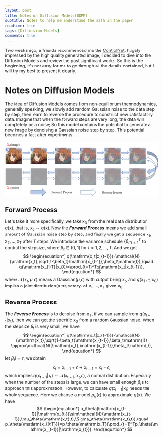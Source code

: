 ```yaml
---
layout: post
title: Notes on Diffusion Models(DDPM)
subtitle: Notes to help me understand the math in the paper
readtime: true
tags: [Diffuusion Models]
comments: true
---
```


<!-- gh-repo: daattali/beautiful-jekyll
gh-badge: [star, fork, follow]
tags: [test] -->



Two weeks ago, a friends recommended me the [ControlNet](https://arxiv.org/pdf/2302.05543.pdf), hugely impressed by the high quality generated image, I decided to dive into the Diffusion Models and review the past significant works. So this is the beginning, it's not easy for me to go through all the details contained, but I will try my best to present it clearly.

# Notes on Diffusion Models

The idea of Diffusion Models comes from non-equilibrium thermodynamics, generally speaking, we slowly add random Gaussian noise to the data step by step, then learn to reverse the procedure to construct new satisfactory data. Imagine that when the forward steps are very long, the data will completely be a noise; So this model contains the potential to generate a new image by denoising a Gaussian noise step by step. This potential becomes a fact after experiments. 

![process](images/2023-03-07-DDPM/process.png)

## Forward Process

Let's take it more specifically, we take $\mathrm{x_0}$ from the real data distribution $q(\mathrm{x})$, that is, $\mathrm{x_0} \sim q(\mathrm{x})$. Now the ***Forward Process*** means we add small amount of Gaussian noise step by step, and finally we get a sequence $\mathrm{x_1,x_2,...,x_T}$ after $T$ steps. We introduce the variance schedule $\left\{ \beta_t \right\}_{t=1}^{T}$ to control the stepsize, where $\beta_t\in(0,1)$ for $t=1,2,...,T$. And we get
$$
\begin{equation*}
q(\mathrm{x_t|x_{t-1}})=\mathcal{N}(\mathrm{x_t},\sqrt{1-\beta_t}\mathrm{x_{t-1}},\beta_t\mathrm{I}),\quad q(\mathrm{x_{1:T}|x_0})=\prod_{t=1}^Tq(\mathrm{x_t|x_{t-1}}),
\end{equation*}
$$
where ${\mathcal{N}(\mathrm{x_t},\mu,\epsilon)}$ means a Gaussian$(\mu,\epsilon)$ with output being $\mathrm{x_t}$, and $q(\mathrm{x_{1:T}|x_0})$ implies a joint distribution(a trajectory) of $\mathrm{x_1,...,x_T}$ given $\mathrm{x_0}$. 

## Reverse Process

The ***Reverse Process*** is to denoise from $\mathrm{x_T}$, if we can sample from $q(\mathrm{x_{t-1}|x_t})$, then we can get the specific $\mathrm{x_0}$ from a random Gaussian noise. When the stepsize $\beta_t$ is very small, we have 
$$
\begin{equation*}
q(\mathrm{x_t|x_{t-1}})=\mathcal{N}(\mathrm{x_t},\sqrt{1-\beta_t}\mathrm{x_{t-1}},\beta_t\mathrm{I}) \approx\mathcal{N}(\mathrm{x_t},\mathrm{x_{t-1}},\beta_t\mathrm{I}),
\end{equation*}
$$
let $\beta_t\mathrm{I}=\epsilon$, we obtain
$$
\begin{equation*}
\mathrm{x_t}=\mathrm{x_{t-1}}+\epsilon  \  \rightarrow \ \mathrm{x_{t-1}}=\mathrm{x_t}-\epsilon,
\end{equation*}
$$
which implies $q(\mathrm{x_{t-1}|x_t})\sim\mathcal{N}(\mathrm{x_{t-1}},\mathrm{x_t},\epsilon)$, a normal distribution. Especially when the number of the steps is large, we can have small enough $\beta_t$s to approach this approximation. However, to calculate $q(\mathrm{x_{t-1}|x_t})$ needs the whole sequence. Here we choose a model $p_\theta(\mathrm{x})$ to approximate $q(\mathrm{x})$. We have
$$
\begin{equation*}
p_\theta(\mathrm{x_{t-1}}|\mathrm{x_{t}})\sim\mathcal{N}(\mathrm{x_{t-1}},\mu_\theta(\mathrm{x_t},t),\Sigma_\theta(\mathrm{x_t},t)),\quad 
p_\theta(\mathrm{x_{0:T}})=p_\theta(\mathrm{x_T})\prod_{t=1}^Tp_\theta(\mathrm{x_{t-1}}|\mathrm{x_{t}}).
\end{equation*}
$$
